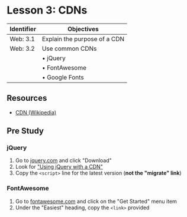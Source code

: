 # Lesson 3: CDNs

Identifier   | Objectives
-------------|------------
Web: 3.1     | Explain the purpose of a CDN
Web: 3.2     | Use common CDNs
             | &bull; jQuery
             | &bull; FontAwesome
             | &bull; Google Fonts

## Resources
- [CDN (Wikipedia)](https://en.wikipedia.org/wiki/Content_delivery_network)
 
## Pre Study

### jQuery

1. Go to [jquery.com](https://jquery.com) and click "Download"
1. Look for ["Using jQuery with a CDN"](http://jquery.com/download/#using-jquery-with-a-cdn)
1. Copy the `<script>` line for the latest version (**not the "migrate" link**)

### FontAwesome

1. Go to [fontawesome.com]() and click on the "Get Started" menu item
1. Under the "Easiest" heading, copy the `<link>` provided
